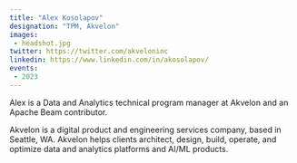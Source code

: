 ```yaml
---
title: "Alex Kosolapov"
designation: "TPM, Akvelon"
images:
 - headshot.jpg
twitter: https://twitter.com/akveloninc
linkedin: https://www.linkedin.com/in/akosolapov/
events:
 - 2023
---
```


Alex is a Data and Analytics technical program manager at Akvelon and an Apache Beam contributor.
 
Akvelon is a digital product and engineering services company, based in Seattle, WA. Akvelon helps clients architect, design, build, operate, and optimize data and analytics platforms and AI/ML products.